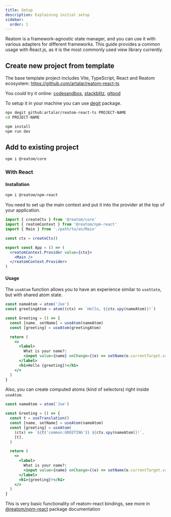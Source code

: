 ```yaml
---
title: Setup
description: Explaining initial setup
sidebar:
  order: 1
---
```


Reatom is a framework-agnostic state manager, and you can use it with various adapters for different frameworks. This guide provides a common usage with React.js, as it is the most commonly used view library currently.

## Create new project from template

The base template project includes Vite, TypeScript, React and Reatom ecosystem: https://github.com/artalar/reatom-react-ts

You could try it online: [codesandbox](https://codesandbox.io/p/sandbox/github/artalar/reatom-react-ts/tree/main), [stackblitz](https://githubblitz.com/artalar/reatom-react-ts), [gitpod](https://gitpod.io/#https://github.com/artalar/reatom-react-ts)

To setup it in your machine you can use [degit](https://github.com/Rich-Harris/degit) package.

```sh
npx degit github:artalar/reatom-react-ts PROJECT-NAME
cd PROJECT-NAME

npm install
npm run dev
```

## Add to existing project

```sh
npm i @reatom/core
```

### With React

#### Installation

```sh
npm i @reatom/npm-react
```

You need to set up the main context and put it into the provider at the top of your application.

```jsx
import { createCtx } from '@reatom/core'
import { reatomContext } from '@reatom/npm-react'
import { Main } from './path/to/an/Main'

const ctx = createCtx()

export const App = () => (
  <reatomContext.Provider value={ctx}>
    <Main />
  </reatomContext.Provider>
)
```

#### Usage

The `useAtom` function allows you to have an experience similar to `useState`, but with shared atom state.

```jsx
const nameAtom = atom('Joe')
const greetingAtom = atom((ctx) => `Hello, ${ctx.spy(nameAtom)}!`)

const Greeting = () => {
  const [name, setName] = useAtom(nameAtom)
  const [greeting] = useAtom(greetingAtom)

  return (
    <>
      <label>
        What is your name?:
        <input value={name} onChange={(e) => setName(e.currentTarget.value)} />
      </label>
      <h1>Hello {greeting}!</h1>
    </>
  )
}
```

Also, you can create computed atoms (kind of selectors) right inside `useAtom`.

```jsx
const nameAtom = atom('Joe')

const Greeting = () => {
  const t = useTranslation()
  const [name, setName] = useAtom(nameAtom)
  const [greeting] = useAtom(
    (ctx) => `${t('common:GREETING')} ${ctx.spy(nameAtom)}!`,
    [t],
  )

  return (
    <>
      <label>
        What is your name?:
        <input value={name} onChange={(e) => setName(e.currentTarget.value)} />
      </label>
      <h1>{greeting}!</h1>
    </>
  )
}
```

This is very basic functionality of reatom-react bindings, see more in [@reatom/npm-react](/package/npm-react/) package documentation

<!--
### With Solid

### With Vue
-->
